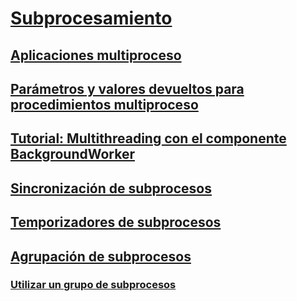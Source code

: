 # [Subprocesamiento](index.md)
## [Aplicaciones multiproceso](multithreaded-applications.md)
## [Parámetros y valores devueltos para procedimientos multiproceso](parameters-and-return-values-for-multithreaded-procedures.md)
## [Tutorial: Multithreading con el componente BackgroundWorker](walkthrough-multithreading-with-the-backgroundworker-component.md)
## [Sincronización de subprocesos](thread-synchronization.md)
## [Temporizadores de subprocesos](thread-timers.md)
## [Agrupación de subprocesos](thread-pooling.md)
### [Utilizar un grupo de subprocesos](how-to-use-a-thread-pool.md)
